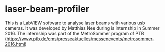 # laser-beam-profiler
This is a LabVIEW software to analyse laser beams with various usb cameras. It was developed by Matthias Nee during is internship in Summer 2016. The internship was part of the MetroSommer program of PTB (https://www.ptb.de/cms/presseaktuelles/messenevents/metrosommer-2016.html)
